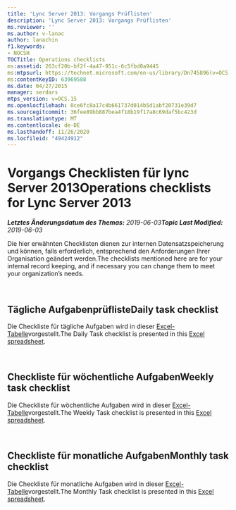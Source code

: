 ```yaml
---
title: 'Lync Server 2013: Vorgangs Prüflisten'
description: 'Lync Server 2013: Vorgangs Prüflisten'
ms.reviewer: ''
ms.author: v-lanac
author: lanachin
f1.keywords:
- NOCSH
TOCTitle: Operations checklists
ms:assetid: 263cf20b-bf2f-4a47-951c-6c5fbd0a9445
ms:mtpsurl: https://technet.microsoft.com/en-us/library/Dn745896(v=OCS.15)
ms:contentKeyID: 63969588
ms.date: 04/27/2015
manager: serdars
mtps_version: v=OCS.15
ms.openlocfilehash: 0ce6fc8a17c4b661737d014b5d1abf20731e39d7
ms.sourcegitcommit: 36fee89bb887bea4f18b19f17a8c69daf5bc423d
ms.translationtype: MT
ms.contentlocale: de-DE
ms.lasthandoff: 11/26/2020
ms.locfileid: "49424912"
---
```

# <a name="operations-checklists-for-lync-server-2013"></a><span data-ttu-id="0aa23-103">Vorgangs Checklisten für lync Server 2013</span><span class="sxs-lookup"><span data-stu-id="0aa23-103">Operations checklists for Lync Server 2013</span></span> 


<span data-ttu-id="0aa23-104">_**Letztes Änderungsdatum des Themas:** 2019-06-03_</span><span class="sxs-lookup"><span data-stu-id="0aa23-104">_**Topic Last Modified:** 2019-06-03_</span></span>

<span data-ttu-id="0aa23-105">Die hier erwähnten Checklisten dienen zur internen Datensatzspeicherung und können, falls erforderlich, entsprechend den Anforderungen Ihrer Organisation geändert werden.</span><span class="sxs-lookup"><span data-stu-id="0aa23-105">The checklists mentioned here are for your internal record keeping, and if necessary you can change them to meet your organization’s needs.</span></span>

<br>

## <a name="daily-task-checklist"></a><span data-ttu-id="0aa23-106">Tägliche Aufgabenprüfliste</span><span class="sxs-lookup"><span data-stu-id="0aa23-106">Daily task checklist</span></span>

<span data-ttu-id="0aa23-107">Die Checkliste für tägliche Aufgaben wird in dieser [Excel-Tabelle](https://github.com/MicrosoftDocs/OfficeDocs-SkypeForBusiness/blob/live/Lync/LyncServer/downloads/operations-daily.xlsx?raw=true)vorgestellt.</span><span class="sxs-lookup"><span data-stu-id="0aa23-107">The Daily Task checklist is presented in this [Excel spreadsheet](https://github.com/MicrosoftDocs/OfficeDocs-SkypeForBusiness/blob/live/Lync/LyncServer/downloads/operations-daily.xlsx?raw=true).</span></span>

<br>

## <a name="weekly-task-checklist"></a><span data-ttu-id="0aa23-108">Checkliste für wöchentliche Aufgaben</span><span class="sxs-lookup"><span data-stu-id="0aa23-108">Weekly task checklist</span></span>

<span data-ttu-id="0aa23-109">Die Checkliste für wöchentliche Aufgaben wird in dieser [Excel-Tabelle](https://github.com/MicrosoftDocs/OfficeDocs-SkypeForBusiness/blob/live/Lync/LyncServer/downloads/operations-weekly.xlsx?raw=true)vorgestellt.</span><span class="sxs-lookup"><span data-stu-id="0aa23-109">The Weekly Task checklist is presented in this [Excel spreadsheet](https://github.com/MicrosoftDocs/OfficeDocs-SkypeForBusiness/blob/live/Lync/LyncServer/downloads/operations-weekly.xlsx?raw=true).</span></span>


<br>

## <a name="monthly-task-checklist"></a><span data-ttu-id="0aa23-110">Checkliste für monatliche Aufgaben</span><span class="sxs-lookup"><span data-stu-id="0aa23-110">Monthly task checklist</span></span>


<span data-ttu-id="0aa23-111">Die Checkliste für monatliche Aufgaben wird in dieser [Excel-Tabelle](https://github.com/MicrosoftDocs/OfficeDocs-SkypeForBusiness/blob/live/Lync/LyncServer/downloads/operations-monthly.xlsx?raw=true)vorgestellt.</span><span class="sxs-lookup"><span data-stu-id="0aa23-111">The Monthly Task checklist is presented in this [Excel spreadsheet](https://github.com/MicrosoftDocs/OfficeDocs-SkypeForBusiness/blob/live/Lync/LyncServer/downloads/operations-monthly.xlsx?raw=true).</span></span>

